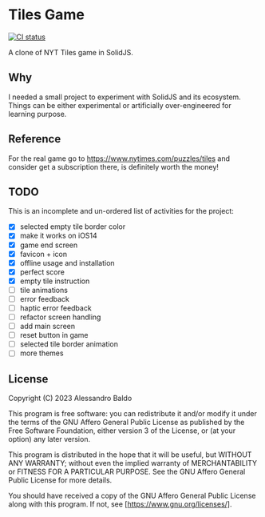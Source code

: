 # Tiles Game

[![CI status](https://github.com/baldoalessandro/tiles_game/workflows/CI/badge.svg)](https://github.com/baldoalessandro/tiles_games/actions)

A clone of NYT Tiles game in SolidJS.

## Why

I needed a small project to experiment with SolidJS and its ecosystem. Things can be either experimental or artificially over-engineered for learning purpose.

## Reference

For the real game go to https://www.nytimes.com/puzzles/tiles and consider get a subscription there, is definitely worth the money!

## TODO

This is an incomplete and un-ordered list of activities for the project:

- [x] selected empty tile border color
- [x] make it works on iOS14
- [x] game end screen
- [x] favicon + icon
- [x] offline usage and installation
- [x] perfect score
- [x] empty tile instruction
- [ ] tile animations
- [ ] error feedback
- [ ] haptic error feedback
- [ ] refactor screen handling
- [ ] add main screen
- [ ] reset button in game
- [ ] selected tile border animation
- [ ] more themes

## License

Copyright (C) 2023 Alessandro Baldo

This program is free software: you can redistribute it and/or modify
it under the terms of the GNU Affero General Public License as published
by the Free Software Foundation, either version 3 of the License, or
(at your option) any later version.

This program is distributed in the hope that it will be useful,
but WITHOUT ANY WARRANTY; without even the implied warranty of
MERCHANTABILITY or FITNESS FOR A PARTICULAR PURPOSE. See the
GNU Affero General Public License for more details.

You should have received a copy of the GNU Affero General Public License
along with this program. If not, see [https://www.gnu.org/licenses/].
